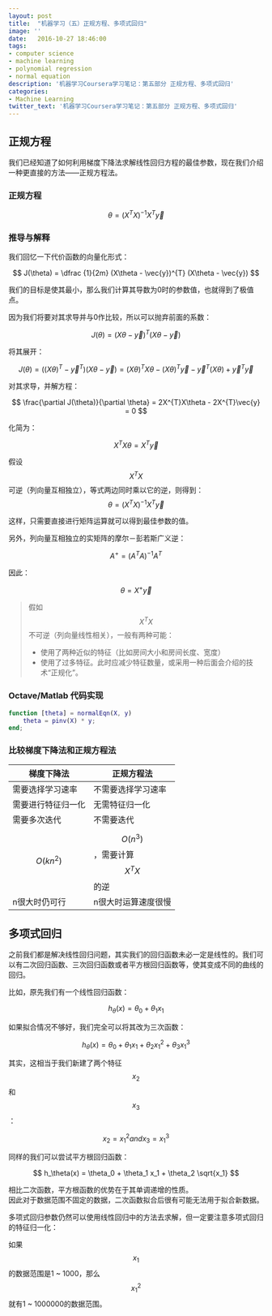 ```yaml
---
layout: post
title:  "机器学习（五）正规方程、多项式回归"
image: ''
date:   2016-10-27 18:46:00
tags:
- computer science
- machine learning
- polynomial regression
- normal equation
description: '机器学习Coursera学习笔记：第五部分 正规方程、多项式回归'
categories:
- Machine Learning
twitter_text: '机器学习Coursera学习笔记：第五部分 正规方程、多项式回归'
---
```


## 正规方程

我们已经知道了如何利用梯度下降法求解线性回归方程的最佳参数，现在我们介绍一种更直接的方法——正规方程法。

### 正规方程

$$
\theta = (X^{T}X)^{-1}X^{T}\vec{y}
$$

### 推导与解释

我们回忆一下代价函数的向量化形式：

$$
J(\theta) = \dfrac {1}{2m} (X\theta - \vec{y})^{T} (X\theta - \vec{y})
$$

我们的目标是使其最小，那么我们计算其导数为0时的参数值，也就得到了极值点。

因为我们将要对其求导并与0作比较，所以可以抛弃前面的系数：


$$
J(\theta) = (X\theta - \vec{y})^{T} (X\theta - \vec{y})
$$

将其展开：

$$
J(\theta) = ((X\theta)^{T} - \vec{y}^{T}) (X\theta - \vec{y})
          = (X\theta)^{T} X\theta - (X\theta)^{T}\vec{y} - \vec{y}^{T}(X\theta) + \vec{y}^{T}\vec{y}
$$

对其求导，并解方程：

$$
\frac{\partial J(\theta)}{\partial \theta} = 2X^{T}X\theta - 2X^{T}\vec{y} = 0
$$

化简为：

$$
X^{T}X\theta = X^T\vec{y}
$$

假设$$X^{T}X$$可逆（列向量互相独立），等式两边同时乘以它的逆，则得到：
$$
\theta = (X^{T}X)^{-1}X^{T}\vec{y}
$$

这样，只需要直接进行矩阵运算就可以得到最佳参数的值。

另外，列向量互相独立的实矩阵的摩尔－彭若斯广义逆：

$$
A^{+} = (A^{T}A)^{-1}A^{T}
$$

因此：

$$
\theta = X^{+}\vec{y}
$$

 > 假如$$X^{T}X$$不可逆（列向量线性相关），一般有两种可能：
 > 
 > - 使用了两种近似的特征（比如房间大小和房间长度、宽度）
 > - 使用了过多特征。此时应减少特征数量，或采用一种后面会介绍的技术“正规化”。
 
### Octave/Matlab 代码实现

```matlab
function [theta] = normalEqn(X, y)
    theta = pinv(X) * y;
end;
```

### 比较梯度下降法和正规方程法

梯度下降法|正规方程法
----------|---------
需要选择学习速率|不需要选择学习速率
需要进行特征归一化|无需特征归一化
需要多次迭代|不需要迭代
$$ O(kn^2) $$|$$ O(n^3) $$，需要计算$$X^{T}X$$的逆
n很大时仍可行|n很大时运算速度很慢

## 多项式回归

之前我们都是解决线性回归问题，其实我们的回归函数未必一定是线性的。我们可以有二次回归函数、三次回归函数或者平方根回归函数等，使其变成不同的曲线的回归。

比如，原先我们有一个线性回归函数：

$$
h_\theta(x) = \theta_0 + \theta_1 x_1
$$

如果拟合情况不够好，我们完全可以将其改为三次函数：

$$
h_\theta(x) = \theta_0 + \theta_1 x_1 + \theta_2 x_1^2 + \theta_3 x_1^3
$$

其实，这相当于我们新建了两个特征$$x_2$$和$$x_3$$：

$$
x_2 = x_1^2 and x_3 = x_1^3
$$

同样的我们可以尝试平方根回归函数：

$$
h_\theta(x) = \theta_0 + \theta_1 x_1 + \theta_2 \sqrt{x_1}
$$

相比二次函数，平方根函数的优势在于其单调递增的性质。  
因此对于数据范围不固定的数据，二次函数拟合后很有可能无法用于拟合新数据。

多项式回归参数仍然可以使用线性回归中的方法去求解，但一定要注意多项式回归的特征归一化：

如果$$x_1$$的数据范围是1 ~ 1000，那么$$x_1^2$$就有1 ~ 1000000的数据范围。
